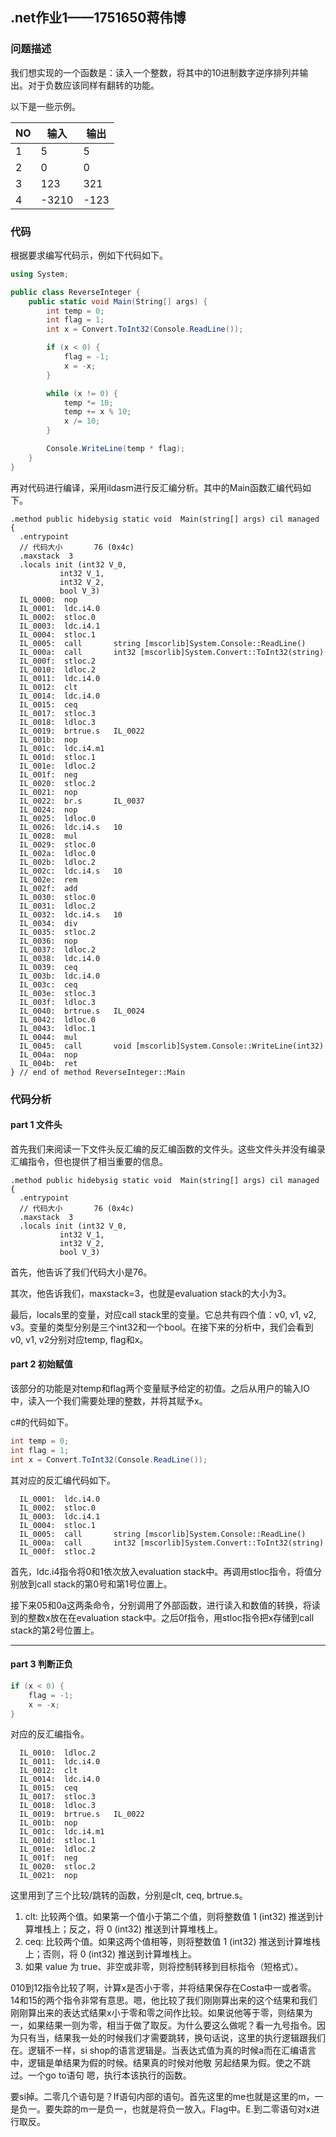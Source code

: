## .net作业1——1751650蒋伟博

### 问题描述

我们想实现的一个函数是：读入一个整数，将其中的10进制数字逆序排列并输出。对于负数应该同样有翻转的功能。

以下是一些示例。

| NO   | 输入  | 输出 |
| ---- | ----- | ---- |
| 1    | 5     | 5    |
| 2    | 0     | 0    |
| 3    | 123   | 321  |
| 4    | -3210 | -123 |

### 代码

根据要求编写代码示，例如下代码如下。

```c#
using System;

public class ReverseInteger {
    public static void Main(String[] args) {
        int temp = 0;
        int flag = 1;
        int x = Convert.ToInt32(Console.ReadLine());

        if (x < 0) {
            flag = -1;
            x = -x;
        }

        while (x != 0) {
            temp *= 10;
            temp += x % 10;
            x /= 10;
        }

        Console.WriteLine(temp * flag);
    }
}
```

再对代码进行编译，采用ildasm进行反汇编分析。其中的Main函数汇编代码如下。

```
.method public hidebysig static void  Main(string[] args) cil managed
{
  .entrypoint
  // 代码大小       76 (0x4c)
  .maxstack  3
  .locals init (int32 V_0,
           int32 V_1,
           int32 V_2,
           bool V_3)
  IL_0000:  nop
  IL_0001:  ldc.i4.0
  IL_0002:  stloc.0
  IL_0003:  ldc.i4.1
  IL_0004:  stloc.1
  IL_0005:  call       string [mscorlib]System.Console::ReadLine()
  IL_000a:  call       int32 [mscorlib]System.Convert::ToInt32(string)
  IL_000f:  stloc.2
  IL_0010:  ldloc.2
  IL_0011:  ldc.i4.0
  IL_0012:  clt
  IL_0014:  ldc.i4.0
  IL_0015:  ceq
  IL_0017:  stloc.3
  IL_0018:  ldloc.3
  IL_0019:  brtrue.s   IL_0022
  IL_001b:  nop
  IL_001c:  ldc.i4.m1
  IL_001d:  stloc.1
  IL_001e:  ldloc.2
  IL_001f:  neg
  IL_0020:  stloc.2
  IL_0021:  nop
  IL_0022:  br.s       IL_0037
  IL_0024:  nop
  IL_0025:  ldloc.0
  IL_0026:  ldc.i4.s   10
  IL_0028:  mul
  IL_0029:  stloc.0
  IL_002a:  ldloc.0
  IL_002b:  ldloc.2
  IL_002c:  ldc.i4.s   10
  IL_002e:  rem
  IL_002f:  add
  IL_0030:  stloc.0
  IL_0031:  ldloc.2
  IL_0032:  ldc.i4.s   10
  IL_0034:  div
  IL_0035:  stloc.2
  IL_0036:  nop
  IL_0037:  ldloc.2
  IL_0038:  ldc.i4.0
  IL_0039:  ceq
  IL_003b:  ldc.i4.0
  IL_003c:  ceq
  IL_003e:  stloc.3
  IL_003f:  ldloc.3
  IL_0040:  brtrue.s   IL_0024
  IL_0042:  ldloc.0
  IL_0043:  ldloc.1
  IL_0044:  mul
  IL_0045:  call       void [mscorlib]System.Console::WriteLine(int32)
  IL_004a:  nop
  IL_004b:  ret
} // end of method ReverseInteger::Main
```

### 代码分析

#### part 1 文件头

首先我们来阅读一下文件头反汇编的反汇编函数的文件头。这些文件头并没有编录汇编指令，但也提供了相当重要的信息。
```
.method public hidebysig static void  Main(string[] args) cil managed
{
  .entrypoint
  // 代码大小       76 (0x4c)
  .maxstack  3
  .locals init (int32 V_0,
           int32 V_1,
           int32 V_2,
           bool V_3)
```
首先，他告诉了我们代码大小是76。

其次，他告诉我们，maxstack=3，也就是evaluation stack的大小为3。

最后，locals里的变量，对应call stack里的变量。它总共有四个值：v0, v1, v2, v3。变量的类型分别是三个int32和一个bool。在接下来的分析中，我们会看到v0, v1, v2分别对应temp, flag和x。

#### part 2 初始赋值

该部分的功能是对temp和flag两个变量赋予给定的初值。之后从用户的输入IO中，读入一个我们需要处理的整数，并将其赋予x。

c#的代码如下。

```c#
int temp = 0;
int flag = 1;
int x = Convert.ToInt32(Console.ReadLine());
```

其对应的反汇编代码如下。

```
  IL_0001:  ldc.i4.0
  IL_0002:  stloc.0
  IL_0003:  ldc.i4.1
  IL_0004:  stloc.1
  IL_0005:  call       string [mscorlib]System.Console::ReadLine()
  IL_000a:  call       int32 [mscorlib]System.Convert::ToInt32(string)
  IL_000f:  stloc.2
```

首先，ldc.i4指令将0和1依次放入evaluation stack中。再调用stloc指令，将值分别放到call stack的第0号和第1号位置上。

接下来05和0a这两条命令，分别调用了外部函数，进行读入和数值的转换，将读到的整数x放在在evaluation stack中。之后0f指令，用stloc指令把x存储到call stack的第2号位置上。

---



#### part 3 判断正负

```c#
if (x < 0) {
	flag = -1;
	x = -x;
}
```

对应的反汇编指令。

```
  IL_0010:  ldloc.2
  IL_0011:  ldc.i4.0
  IL_0012:  clt
  IL_0014:  ldc.i4.0
  IL_0015:  ceq
  IL_0017:  stloc.3
  IL_0018:  ldloc.3
  IL_0019:  brtrue.s   IL_0022
  IL_001b:  nop
  IL_001c:  ldc.i4.m1
  IL_001d:  stloc.1
  IL_001e:  ldloc.2
  IL_001f:  neg
  IL_0020:  stloc.2
  IL_0021:  nop
```

这里用到了三个比较/跳转的函数，分别是clt, ceq, brtrue.s。

1. clt: 比较两个值。如果第一个值小于第二个值，则将整数值 1 (int32) 推送到计算堆栈上；反之，将 0 (int32) 推送到计算堆栈上。
2. ceq: 比较两个值。如果这两个值相等，则将整数值 1 (int32) 推送到计算堆栈上；否则，将 0 (int32) 推送到计算堆栈上。
3. 如果 value 为 true、非空或非零，则将控制转移到目标指令（短格式）。

010到12指令比较了啊，计算x是否小于零，并将结果保存在Costa中一或者零。14和15的两个指令非常有意思。嗯，他比较了我们刚刚算出来的这个结果和我们刚刚算出来的表达式结果x小于零和零之间作比较。如果说他等于零，则结果为一，如果结果一则为零，相当于做了取反。为什么要这么做呢？看一九号指令。因为只有当，结果我一处的时候我们才需要跳转，换句话说，这里的执行逻辑跟我们在。逻辑不一样，si shop的语言逻辑是。当表达式值为真的时候a而在汇编语言中，逻辑是单结果为假的时候。结果真的时候对他敬 另起结果为假。使之不跳过。一个go to语句 嗯，执行本该执行的函数。

要si掉。二零几个语句是？If语句内部的语句。首先这里的me也就是这里的m，一是负一。要失踪的m一是负一，也就是将负一放入。Flag中。E.到二零语句对x进行取反。




